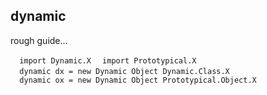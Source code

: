 dynamic
-------

rough guide...

`  import Dynamic.X`
`  import Prototypical.X`
`  `
`  dynamic dx = new Dynamic Object Dynamic.Class.X`
`  `
`  dynamic ox = new Dynamic Object Prototypical.Object.X`
